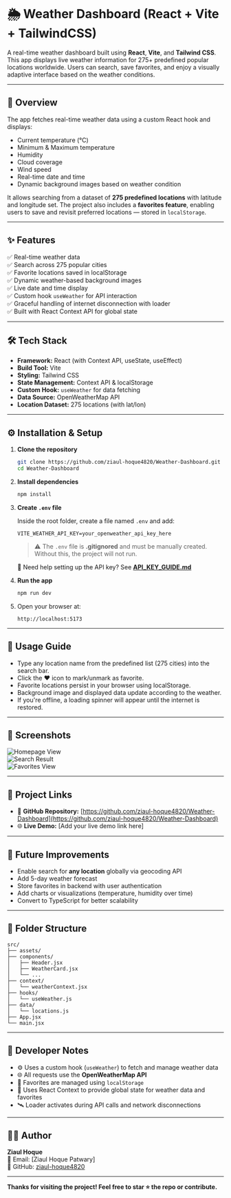 # 🌦️ Weather Dashboard (React + Vite + TailwindCSS)

A real-time weather dashboard built using **React**, **Vite**, and **Tailwind CSS**.  
This app displays live weather information for 275+ predefined popular locations worldwide. Users can search, save favorites, and enjoy a visually adaptive interface based on the weather conditions.

---

## 🧩 Overview

The app fetches real-time weather data using a custom React hook and displays:

- Current temperature (°C)
- Minimum & Maximum temperature
- Humidity
- Cloud coverage
- Wind speed
- Real-time date and time
- Dynamic background images based on weather condition

It allows searching from a dataset of **275 predefined locations** with latitude and longitude set. The project also includes a **favorites feature**, enabling users to save and revisit preferred locations — stored in `localStorage`.

---

## ✨ Features

✅ Real-time weather data  
✅ Search across 275 popular cities  
✅ Favorite locations saved in localStorage  
✅ Dynamic weather-based background images  
✅ Live date and time display  
✅ Custom hook `useWeather` for API interaction  
✅ Graceful handling of internet disconnection with loader  
✅ Built with React Context API for global state  

---

## 🛠️ Tech Stack

- **Framework:** React (with Context API, useState, useEffect)
- **Build Tool:** Vite
- **Styling:** Tailwind CSS
- **State Management:** Context API & localStorage
- **Custom Hook:** `useWeather` for data fetching
- **Data Source:** OpenWeatherMap API
- **Location Dataset:** 275 locations (with lat/lon)

---

## ⚙️ Installation & Setup

1. **Clone the repository**
   ```bash
   git clone https://github.com/ziaul-hoque4820/Weather-Dashboard.git
   cd Weather-Dashboard
   ```

2. **Install dependencies**
   ```bash
   npm install
   ```

3. **Create `.env` file**

   Inside the root folder, create a file named `.env` and add:

   ```
   VITE_WEATHER_API_KEY=your_openweather_api_key_here
   ```

   > ⚠️ The `.env` file is **.gitignored** and must be manually created. Without this, the project will not run.

   📘 Need help setting up the API key? See [**API_KEY_GUIDE.md**](./API_KEY_GUIDE.md)

4. **Run the app**
   ```bash
   npm run dev
   ```

5. Open your browser at:
   ```
   http://localhost:5173
   ```

---

## 🧭 Usage Guide

- Type any location name from the predefined list (275 cities) into the search bar.
- Click the ❤️ icon to mark/unmark as favorite.
- Favorite locations persist in your browser using localStorage.
- Background image and displayed data update according to the weather.
- If you're offline, a loading spinner will appear until the internet is restored.

---

## 📸 Screenshots

![Homepage View](./screenshots/homepage.png)  
![Search Result](./screenshots/search.png)  
![Favorites View](./screenshots/favorites.png)

---

## 🔗 Project Links

- 🔗 **GitHub Repository:** [https://github.com/ziaul-hoque4820/Weather-Dashboard](https://github.com/ziaul-hoque4820/Weather-Dashboard)
- 🌐 **Live Demo:** [Add your live demo link here]

---

## 🔮 Future Improvements

- Enable search for **any location** globally via geocoding API
- Add 5-day weather forecast
- Store favorites in backend with user authentication
- Add charts or visualizations (temperature, humidity over time)
- Convert to TypeScript for better scalability

---

## 📂 Folder Structure

```
src/
├── assets/
├── components/
│   ├── Header.jsx
│   ├── WeatherCard.jsx
│   └── ...
├── context/
│   └── weatherContext.jsx
├── hooks/
│   └── useWeather.js
├── data/
│   └── locations.js
├── App.jsx
└── main.jsx
```

---

## 🧠 Developer Notes

- ⚙️ Uses a custom hook (`useWeather`) to fetch and manage weather data
- 🌐 All requests use the **OpenWeatherMap API**
- 💾 Favorites are managed using `localStorage`
- 🧠 Uses React Context to provide global state for weather data and favorites
- 🛰️ Loader activates during API calls and network disconnections

---

## 👨‍💻 Author

**Ziaul Hoque**  
📧 Email: [Ziaul Hoque Patwary]  
🔗 GitHub: [ziaul-hoque4820](https://github.com/ziaul-hoque4820)

---

**Thanks for visiting the project! Feel free to star ⭐ the repo or contribute.**

